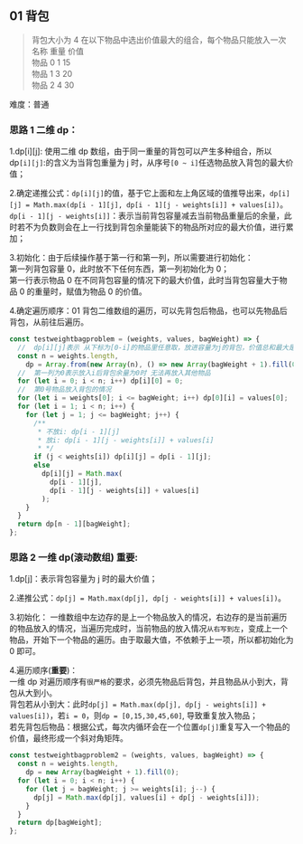 ## 01 背包

> 背包大小为 4 在以下物品中选出价值最大的组合，每个物品只能放入一次  
> 名称 重量 价值  
> 物品 0 1 15  
> 物品 1 3 20  
> 物品 2 4 30

难度：普通

### 思路 1 二维 dp：

1.dp[i][j]: 使用二维 dp 数组，由于同一重量的背包可以产生多种组合，所以 dp`[i][j]`:的含义为当背包重量为 j 时，从序号`[0 ~ i]`任选物品放入背包的最大价值；

2.确定递推公式：`dp[i][j]`的值，基于它上面和左上角区域的值推导出来，`dp[i][j] = Math.max(dp[i - 1][j], dp[i - 1][j - weights[i]] + values[i])`。  
`dp[i - 1][j - weights[i]]`：表示当前背包容量减去当前物品重量后的余量，此时若不为负数则会在上一行找到背包余量能装下的物品所对应的最大价值，进行累加；

3.初始化：由于后续操作基于第一行和第一列，所以需要进行初始化：  
第一列背包容量 0，此时放不下任何东西，第一列初始化为 0；  
第一行表示物品 0 在不同背包容量的情况下的最大价值，此时当背包容量大于物品 0 的重量时，赋值为物品 0 的价值。

4.确定遍历顺序：01 背包二维数组的遍历，可以先背包后物品，也可以先物品后背包，从前往后遍历。

```javascript
const testweightbagproblem = (weights, values, bagWeight) => {
  //  dp[i][j]表示 从下标为[0-i]的物品里任意取，放进容量为j的背包，价值总和最大是多少。
  const n = weights.length,
    dp = Array.from(new Array(n), () => new Array(bagWeight + 1).fill(0));
  //  第一列为0表示放入i后背包余量为0时 无法再放入其他物品
  for (let i = 0; i < n; i++) dp[i][0] = 0;
  //  第0号物品放入背包的情况
  for (let i = weights[0]; i <= bagWeight; i++) dp[0][i] = values[0];
  for (let i = 1; i < n; i++) {
    for (let j = 1; j <= bagWeight; j++) {
      /**
       * 不放i: dp[i - 1][j]
       * 放i: dp[i - 1][j - weights[i]] + values[i]
       * */
      if (j < weights[i]) dp[i][j] = dp[i - 1][j];
      else
        dp[i][j] = Math.max(
          dp[i - 1][j],
          dp[i - 1][j - weights[i]] + values[i]
        );
    }
  }
  return dp[n - 1][bagWeight];
};
```

### 思路 2 一维 dp(滚动数组) 重要:

1.dp[j]：表示背包容量为 j 时的最大价值；

2.递推公式：`dp[j] = Math.max(dp[j], dp[j - weights[i]] + values[i])`。

3.初始化： 一维数组中左边存的是上一个物品放入的情况，右边存的是当前遍历的物品放入的情况，当遍历完成时，当前物品的放入情况`从右写到左`，变成上一个物品，开始下一个物品的遍历。由于取最大值，不依赖于上一项，所以都初始化为 0 即可。

4.遍历顺序(**重要**)：  
一维 dp 对遍历顺序有`很严格`的要求，必须先物品后背包，并且物品从小到大，背包从大到小。  
背包若从小到大：此时`dp[j] = Math.max(dp[j], dp[j - weights[i]] + values[i])`，若`i = 0`，则`dp = [0,15,30,45,60]`, 导致重复放入物品；  
若先背包后物品：根据公式，每次内循环会在一个位置`dp[j]`重复写入一个物品的价值，最终形成一个斜对角矩阵。

```javascript
const testweightbagproblem2 = (weights, values, bagWeight) => {
  const n = weights.length,
    dp = new Array(bagWeight + 1).fill(0);
  for (let i = 0; i < n; i++) {
    for (let j = bagWeight; j >= weights[i]; j--) {
      dp[j] = Math.max(dp[j], values[i] + dp[j - weights[i]]);
    }
  }
  return dp[bagWeight];
};
```
